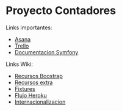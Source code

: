 # Proyecto Contadores

Links importantes:
- [Asana](https://app.asana.com)
- [Trello](https://trello.com/b/3Q9edKZy/contadores)
- [Documentacion Symfony](http://symfony.com/doc/current/index.html)

Links Wiki:
- [Recursos Boostrap](https://github.com/nlattessi/contadores/wiki/Recursos-Bootstrap)
- [Recursos extra](https://github.com/nlattessi/contadores/wiki/Recursos-extra)
- [Fixtures](https://github.com/nlattessi/contadores/wiki/Fixtures)
- [Flujo Heroku](https://github.com/nlattessi/contadores/wiki/Heroku)
- [Internacionalizacion](https://github.com/nlattessi/contadores/wiki/Internacionalizaci%C3%B3n)
